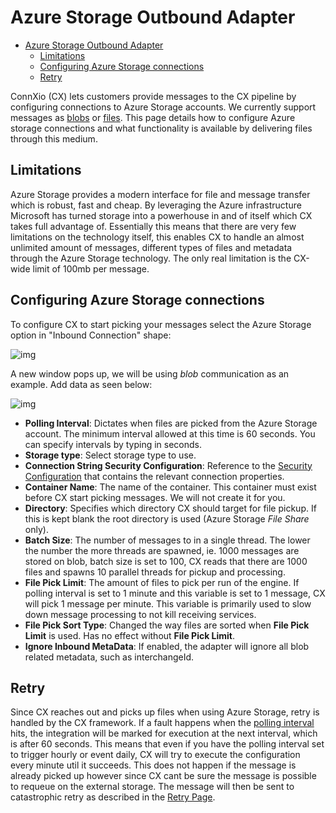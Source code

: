 # Azure Storage Outbound Adapter

- [Azure Storage Outbound Adapter](#azure-storage-outbound-adapter)
  - [Limitations](#limits)
  - [Configuring Azure Storage connections](#configuring-azure-storage-connections)
  - [Retry](#retry)

ConnXio (CX) lets customers provide messages to the CX pipeline by configuring connections to Azure Storage accounts. We currently support messages as [blobs](https://azure.microsoft.com/en-us/services/storage/blobs/) or [files](https://docs.microsoft.com/en-us/azure/storage/files/storage-how-to-create-file-share?tabs=azure-portal). This page details how to configure Azure storage connections and what functionality is available by delivering files through this medium.

## Limitations

Azure Storage provides a modern interface for file and message transfer which is robust, fast and cheap. By leveraging the Azure infrastructure Microsoft has turned storage into a powerhouse in and of itself which CX takes full advantage of. Essentially this means that there are very few limitations on the technology itself, this enables CX to handle an almost unlimited amount of messages, different types of files and metadata through the Azure Storage technology. The only real limitation is the CX-wide limit of 100mb per message.

## Configuring Azure Storage connections

To configure CX to start picking your messages select the Azure Storage option in "Inbound Connection" shape:

![img](https://cmhpictsa.blob.core.windows.net/pictures/Azure%20storage%20menu.png?sv=2020-04-08&st=2021-10-27T11%3A56%3A53Z&se=2040-10-28T12%3A56%3A00Z&sr=b&sp=r&sig=S%2FltUS0elTLePVt5Aq536uNkr7Pa9XcY8ovTFJLUhmc%3D)

A new window pops up, we will be using *blob* communication as an example. Add data as seen below:

![img](https://cmhpictsa.blob.core.windows.net/pictures/Azure%20storage%20inbound%20config.png?sv=2020-08-04&st=2022-01-11T09%3A41%3A50Z&se=2040-01-12T09%3A41%3A00Z&sr=b&sp=r&sig=z9%2BSZHX%2FJBl4eTScIlSkg3mxnlPEVwXIKIHehVv0hYs%3D)

- **Polling Interval**: Dictates when files are picked from the Azure Storage account. The minimum interval allowed at this time is 60 seconds. You can specify intervals by typing in seconds.
- **Storage type**: Select storage type to use.
- **Connection String Security Configuration**: Reference to the [Security Configuration](/Security/Security-Configurations) that contains the relevant connection properties.
- **Container Name**: The name of the container. This container must exist before CX start picking messages. We will not create it for you.
- **Directory**: Specifies which directory CX should target for file pickup. If this is kept blank the root directory is used (Azure Storage *File Share* only).
- **Batch Size**: The number of messages to in a single thread. The lower the number the more threads are spawned, ie. 1000 messages are stored on blob, batch size is set to 100, CX reads that there are 1000 files and spawns 10 parallel threads for pickup and processing.
- **File Pick Limit**: The amount of files to pick per run of the engine. If polling interval is set to 1 minute and this variable is set to 1 message, CX will pick 1 message per minute. This variable is primarily used to slow down message processing to not kill receiving services.
- **File Pick Sort Type**: Changed the way files are sorted when **File Pick Limit** is used. Has no effect without **File Pick Limit**.
- **Ignore Inbound MetaData**: If enabled, the adapter will ignore all blob related metadata, such as interchangeId.

## Retry

Since CX reaches out and picks up files when using Azure Storage, retry is handled by the CX framework. If a fault happens when the [polling interval](#polling-interval) hits, the integration will be marked for execution at the next interval, which is after 60 seconds. This means that even if you have the polling interval set to trigger hourly or event daily, CX will try to execute the configuration every minute util it succeeds. This does not happen if the message is already picked up however since CX cant be sure the message is possible to requeue on the external storage. The message will then be sent to catastrophic retry as described in the [Retry Page](/Retry).
